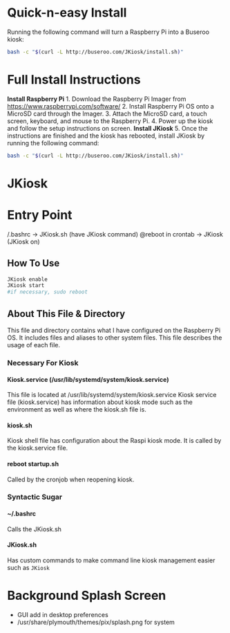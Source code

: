 # Quick-n-easy Install
Running the following command will turn a Raspberry Pi into a Buseroo kiosk:
```sh
bash -c "$(curl -L http://buseroo.com/JKiosk/install.sh)"
```






# Full Install Instructions
**Install Raspberry Pi**
    1. Download the Raspberry Pi Imager from https://www.raspberrypi.com/software/
    2. Install Raspberry Pi OS onto a MicroSD card through the Imager.
    3. Attach the MicroSD card, a touch screen, keyboard, and mouse to the Raspberry Pi.
    4. Power up the kiosk and follow the setup instructions on screen.
**Install JKiosk**
5. Once the instructions are finished and the kiosk has rebooted, install JKiosk by running the following command:
```sh
bash -c "$(curl -L http://buseroo.com/JKiosk/install.sh)"
```








# JKiosk
# Entry Point
/.bashrc -> JKiosk.sh (have JKiosk command)
@reboot in crontab -> JKiosk (JKiosk on)

## How To Use
```bash
JKiosk enable
JKiosk start
#if necessary, sudo reboot
```

## About This File & Directory
This file and directory contains what I have configured on the Raspberry Pi OS. It includes files and aliases to other system files. This file describes the usage of each file.

### Necessary For Kiosk
#### Kiosk.service (/usr/lib/systemd/system/kiosk.service)
This file is located at /usr/lib/systemd/system/kiosk.service
Kiosk service file (kiosk.service) has information about kiosk mode such as the environment as well as where the kiosk.sh file is.

#### kiosk.sh
Kiosk shell file has configuration about the Raspi kiosk mode.
It is called by the kiosk.service file.

#### reboot startup.sh
Called by the cronjob when reopening kiosk.


### Syntactic Sugar
#### ~/.bashrc
Calls the JKiosk.sh

#### JKiosk.sh
Has custom commands to make command line kiosk management easier such as `JKiosk`


# Background Splash Screen
* GUI add in desktop preferences
* /usr/share/plymouth/themes/pix/splash.png for system
